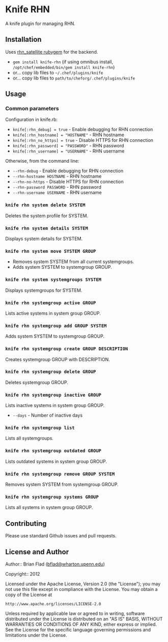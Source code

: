 # Knife RHN

A knife plugin for managing RHN.

## Installation

Uses [rhn_satellite rubygem](https://github.com/duritong/ruby-rhn_satellite) for the backend.

* `gem install knife-rhn` (if using omnibus install, `/opt/chef/embedded/bin/gem install knife-rhn`)
* or... copy lib files to `~/.chef/plugins/knife`
* or... copy lib files to `path/to/cheforg/.chef/plugins/knife`

## Usage

### Common parameters

Configuration in knife.rb:
* `knife[:rhn_debug] = true` - Enable debugging for RHN connection
* `knife[:rhn_hostname] = "HOSTNAME"` - RHN hostname
* `knife[:rhn_no_https] = true` - Disable HTTPS for RHN connection
* `knife[:rhn_password] = "PASSWORD"` - RHN password
* `knife[:rhn_username] = "USERNAME"` - RHN username

Otherwise, from the command line:
* `--rhn-debug` - Enable debugging for RHN connection
* `--rhn-hostname HOSTNAME` - RHN hostname
* `--rhn-no-https` - Disable HTTPS for RHN connection
* `--rhn-password PASSWORD` - RHN password
* `--rhn-username USERNAME` - RHN username

### `knife rhn system delete SYSTEM`

Deletes the system profile for SYSTEM.

### `knife rhn system details SYSTEM`

Displays system details for SYSTEM.

### `knife rhn system move SYSTEM GROUP`

* Removes system SYSTEM from all current systemgroups.
* Adds system SYSTEM to systemgroup GROUP.

### `knife rhn system systemgroups SYSTEM`

Displays systemgroups for SYSTEM.

### `knife rhn systemgroup active GROUP`

Lists active systems in system group GROUP.

### `knife rhn systemgroup add GROUP SYSTEM`

Adds system SYSTEM to systemgroup GROUP.

### `knife rhn systemgroup create GROUP DESCRIPTION`

Creates systemgroup GROUP with DESCRIPTION.

### `knife rhn systemgroup delete GROUP`

Deletes systemgroup GROUP.

### `knife rhn systemgroup inactive GROUP`

Lists inactive systems in system group GROUP.

* `--days` - Number of inactive days

### `knife rhn systemgroup list`

Lists all systemgroups.

### `knife rhn systemgroup outdated GROUP`

Lists outdated systems in system group GROUP.

### `knife rhn systemgroup remove GROUP SYSTEM`

Removes system SYSTEM from systemgroup GROUP.

### `knife rhn systemgroup systems GROUP`

Lists all systems in system group GROUP.

## Contributing

Please use standard Github issues and pull requests.

## License and Author
      
Author:: Brian Flad (<bflad@wharton.upenn.edu>)

Copyright:: 2012

Licensed under the Apache License, Version 2.0 (the "License");
you may not use this file except in compliance with the License.
You may obtain a copy of the License at

    http://www.apache.org/licenses/LICENSE-2.0

Unless required by applicable law or agreed to in writing, software
distributed under the License is distributed on an "AS IS" BASIS,
WITHOUT WARRANTIES OR CONDITIONS OF ANY KIND, either express or implied.
See the License for the specific language governing permissions and
limitations under the License.
